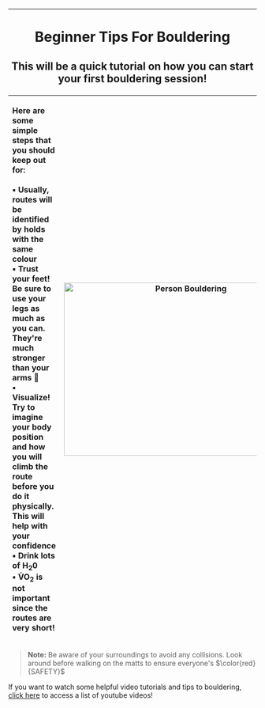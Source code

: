 <hr>

# <p align="center"> Beginner Tips For Bouldering

## <p align="center"> This will be a quick tutorial on how you can start your first bouldering session! <p>
   
| <p align="left"> Here are some simple steps that you should keep out for: <br><br> ▪️ Usually, routes will be identified by holds with the same colour <br> ▪️ Trust your feet! Be sure to use your legs as much as you can. <br> They're much stronger than your arms :muscle: <br> ▪️ Visualize! Try to imagine your body position and how you will <br> climb the route before you do it physically. This will help with your confidence <br> ▪️ Drink lots of H<sub>2</sub>0 <br> ▪️ V&#775;O<sub>2</sub> is not important since the routes are very short!| <img src="https://upload.wikimedia.org/wikipedia/commons/0/0e/Bouldering_2019a.jpg" alt="Person Bouldering" align="center" width="500" height="350"> |
| -----  | ------ | 
>__Note:__ Be aware of your surroundings to avoid any collisions. Look around before walking on the matts to ensure everyone's $\color{red}{SAFETY}$

If you want to watch some helpful video tutorials and tips to bouldering, [click here](knes381subfolder/linkedpath.md) to access a list of youtube videos! 
   



 

